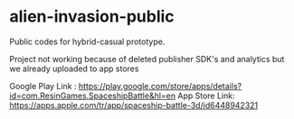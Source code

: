 # alien-invasion-public
 Public codes for hybrid-casual prototype.

Project not working because of deleted publisher SDK's and analytics but we already uploaded to app stores

Google Play Link : https://play.google.com/store/apps/details?id=com.ResinGames.SpaceshipBattle&hl=en
App Store Link: https://apps.apple.com/tr/app/spaceship-battle-3d/id6448942321
